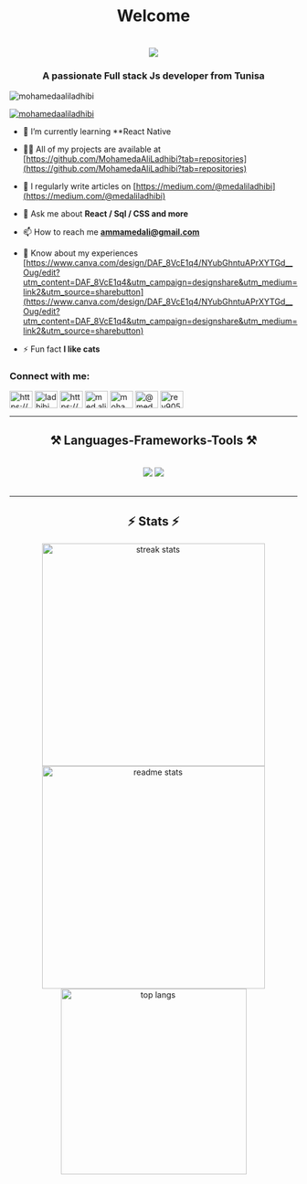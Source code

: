 <h1 align="center">Welcome</h1>
<h1 align="center">
    <img src="https://readme-typing-svg.herokuapp.com/?font=Righteous&size=35&center=true&vCenter=true&width=500&height=70&duration=4000&lines=Hi+There!+👋;+I'm+Mohamed+Ali+Ladhibi!;" />
</h1>
<h3 align="center">A passionate Full stack Js developer from Tunisa</h3>
 
<img src="https://camo.githubusercontent.com/700f2ecd2ca652d02ff0705ebdf8c4ee71dfbbe0d67fc02950f84eb251242ab9/68747470733a2f2f666972656261736573746f726167652e676f6f676c65617069732e636f6d2f76302f622f666c6578692d636f64696e672e61707073706f742e636f6d2f6f2f64656d706769372d35323066386435662d363364342d343435332d383832322d6462633134396165323766382e6769663f616c743d6d6564696126746f6b656e3d39316330633762322d393363332d343032392d623031312d316138373033633537333064" alt="mohamedaaliladhibi" />

<p align="left"> <a href="https://github.com/ryo-ma/github-profile-trophy"><img src="https://github-profile-trophy.vercel.app/?username=mohamedaaliladhibi" alt="mohamedaaliladhibi" /></a> </p>

- 🌱 I’m currently learning **React Native 

- 👨‍💻 All of my projects are available at [https://github.com/MohamedaAliLadhibi?tab=repositories](https://github.com/MohamedaAliLadhibi?tab=repositories)

- 📝 I regularly write articles on [https://medium.com/@medaliladhibi](https://medium.com/@medaliladhibi)

- 💬 Ask me about **React / Sql / CSS and more**

- 📫 How to reach me **ammamedali@gmail.com**

- 📄 Know about my experiences [https://www.canva.com/design/DAF_8VcE1q4/NYubGhntuAPrXYTGd__Oug/edit?utm_content=DAF_8VcE1q4&utm_campaign=designshare&utm_medium=link2&utm_source=sharebutton](https://www.canva.com/design/DAF_8VcE1q4/NYubGhntuAPrXYTGd__Oug/edit?utm_content=DAF_8VcE1q4&utm_campaign=designshare&utm_medium=link2&utm_source=sharebutton)

- ⚡ Fun fact **I like cats**

<h3 align="left">Connect with me:</h3>
<p align="left">
<a href="https://dev.to/https://dev.to/ladhibimohamedali" target="blank"><img align="center" src="https://raw.githubusercontent.com/rahuldkjain/github-profile-readme-generator/master/src/images/icons/Social/devto.svg" alt="https://dev.to/ladhibimohamedali" height="30" width="40" /></a>
<a href="https://linkedin.com/in/ladhibi mohamed ali" target="blank"><img align="center" src="https://raw.githubusercontent.com/rahuldkjain/github-profile-readme-generator/master/src/images/icons/Social/linked-in-alt.svg" alt="ladhibi mohamed ali" height="30" width="40" /></a>
<a href="https://stackoverflow.com/users/https://stackoverflow.com/users/23536736/ladhibi-mohamed-ali" target="blank"><img align="center" src="https://raw.githubusercontent.com/rahuldkjain/github-profile-readme-generator/master/src/images/icons/Social/stack-overflow.svg" alt="https://stackoverflow.com/users/23536736/ladhibi-mohamed-ali" height="30" width="40" /></a>
<a href="https://fb.com/med ali l'adhibi" target="blank"><img align="center" src="https://raw.githubusercontent.com/rahuldkjain/github-profile-readme-generator/master/src/images/icons/Social/facebook.svg" alt="med ali l'adhibi" height="30" width="40" /></a>
<a href="https://instagram.com/mohamed_ali_ladhibi" target="blank"><img align="center" src="https://raw.githubusercontent.com/rahuldkjain/github-profile-readme-generator/master/src/images/icons/Social/instagram.svg" alt="mohamed_ali_ladhibi" height="30" width="40" /></a>
<a href="https://medium.com/@medaliladhibi" target="blank"><img align="center" src="https://raw.githubusercontent.com/rahuldkjain/github-profile-readme-generator/master/src/images/icons/Social/medium.svg" alt="@medaliladhibi" height="30" width="40" /></a>
<a href="https://discord.gg/rey9050" target="blank"><img align="center" src="https://raw.githubusercontent.com/rahuldkjain/github-profile-readme-generator/master/src/images/icons/Social/discord.svg" alt="rey9050" height="30" width="40" /></a>
</p>
<hr/>
<h2 align="center">⚒️ Languages-Frameworks-Tools ⚒️</h2>
<br/>
<div align="center">
    <img src="https://skillicons.dev/icons?i=react,bootstrap,mui,html,css,vscode,github,figma,devto,discord,tailwind,git,babel,bash" />
    <img src="https://skillicons.dev/icons?i=nodejs,javascript,typescript,express,mongodb,nextjs,mysql,postman,npm,github,vscode,linkedin" /><br>
</div>

<br/>
<hr/>
<h2 align="center">⚡ Stats ⚡</h2>

<div align=center>
<img width=390 src="https://github-readme-streak-stats-salesp07.vercel.app/?user=mohamedaaliladhibi&count_private=true&theme=react&border_radius=10" alt="streak stats"/>
<img width=390 src="https://github-readme-stats-salesp07.vercel.app/api?username=mohamedaaliladhibi&count_private=true&show_icons=true&theme=react&rank_icon=github&border_radius=10" alt="readme stats" />
<img width=325 align="center" src="https://github-readme-stats-salesp07.vercel.app/api/top-langs/?username=mohamedaaliladhibi&hide=HTML&langs_count=8&layout=compact&theme=react&border_radius=10&size_weight=0.5&count_weight=0.5&exclude_repo=github-readme-stats" alt="top langs" />
</div>
